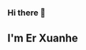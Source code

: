 ### Hi there 👋
<h2>I'm Er Xuanhe</h2>
<!--
**alyxe1/alyxe1** is a ✨ _special_ ✨ repository because its `README.md` (this file) appears on your GitHub profile.

Here are some ideas to get you started:

- 🔭 I’m currently working on ...
- 🌱 I’m currently learning ...
- 👯 I’m looking to collaborate on ...
- 🤔 I’m looking for help with ...
- 💬 Ask me about ...
- 📫 How to reach me: ...
- 😄 Pronouns: ...
- ⚡ Fun fact: ...
-->
  
- 🎓 MSc in Computer Science with AI, University of Nottingham
- 🔖 Focusing on Backend (Java) & deep-learning-based generative models(e.g. Diffusion)
- 🌱 I’m currently digging into technologies of my interests.
- 💬 Ask me about Backend & Java,Python & MySQL & diffusion model ...
- 📫 How to reach me: exhere519@gmail.com

<h2>About My Github</h2>

![Top Langs](https://github-readme-stats.vercel.app/api/top-langs/?username=alyxe1&layout=compact&theme=dark)

| Project | Description |
| ------- | ----------- |
|         |             |
